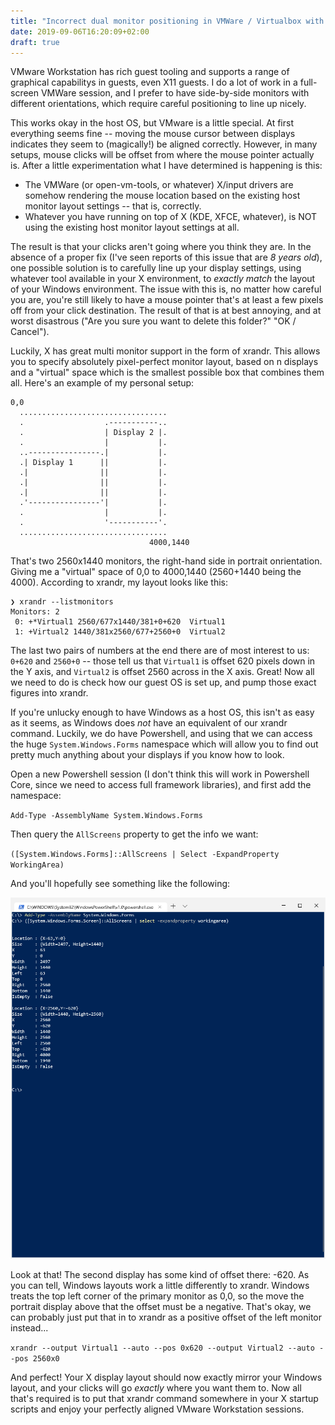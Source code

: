 ```yaml
---
title: "Incorrect dual monitor positioning in VMWare / Virtualbox with X11 guests"
date: 2019-09-06T16:20:09+02:00
draft: true
---
```


VMware Workstation has rich guest tooling and supports a range of graphical capabilitys in guests, even X11 guests. I do a lot of work in a full-screen VMWare session, and I prefer to have side-by-side monitors with different orientations, which require careful positioning to line up nicely.

This works okay in the host OS, but VMware is a little special. At first everything seems fine -- moving the mouse cursor between displays indicates they seem to (magically!) be aligned correctly. However, in many setups, mouse clicks will be offset from where the mouse pointer actually is. After a little experimentation what I have determined is happening is this:

* The VMWare (or open-vm-tools, or whatever) X/input drivers are somehow rendering the mouse location based on the existing host monitor layout settings -- that is, correctly.
* Whatever you have running on top of X (KDE, XFCE, whatever), is NOT using the existing host monitor layout settings at all.

The result is that your clicks aren't going where you think they are. In the absence of a proper fix (I've seen reports of this issue that are _8 years old_), one possible solution is to carefully line up your display settings, using whatever tool available in your X environment, to _exactly match_ the layout of your Windows environment. The issue with this is, no matter how careful you are, you're still likely to have a mouse pointer that's at least a few pixels off from your click destination. The result of that is at best annoying, and at worst disastrous ("Are you sure you want to delete this folder?" "OK / Cancel").

Luckily, X has great multi monitor support in the form of xrandr. This allows you to specify absolutely pixel-perfect monitor layout, based on n displays and a "virtual" space which is the smallest possible box that combines them all. Here's an example of my personal setup:

```
0,0
  .................................
  .                  .-----------..
  .                  | Display 2 |.
  .                  |           |.
  ..----------------.|           |.
  .| Display 1      ||           |.
  .|                ||           |.
  .|                ||           |.
  .|                ||           |.
  .'----------------'|           |.
  .                  |           |.
  .                  '-----------'.
  .................................
                               4000,1440
```
That's two 2560x1440 monitors, the right-hand side in portrait onrientation. Giving me a "virtual" space of 0,0 to 4000,1440 (2560+1440 being the 4000). According to xrandr, my layout looks like this:

```
❯ xrandr --listmonitors
Monitors: 2
 0: +*Virtual1 2560/677x1440/381+0+620  Virtual1
 1: +Virtual2 1440/381x2560/677+2560+0  Virtual2
```

The last two pairs of numbers at the end there are of most interest to us: `0+620` and `2560+0` -- those tell us that `Virtual1` is offset 620 pixels down in the Y axis, and `Virtual2` is offset 2560 across in the X axis. Great! Now all we need to do is check how our guest OS is set up, and pump those exact figures into xrandr.

If you're unlucky enough to have Windows as a host OS, this isn't as easy as it seems, as Windows does _not_ have an equivalent of our xrandr command. Luckily, we do have Powershell, and using that we can access the huge `System.Windows.Forms` namespace which will allow you to find out pretty much anything about your displays if you know how to look.

Open a new Powershell session (I don't think this will work in Powershell Core, since we need to access full framework libraries), and first add the namespace:

`Add-Type -AssemblyName System.Windows.Forms`

Then query the `AllScreens` property to get the info we want:

`([System.Windows.Forms]::AllScreens | Select -ExpandProperty WorkingArea)`

And you'll hopefully see something like the following:

![Windows Sample](/WindowsTerminal_2019-09-06_13-34-34.png)

Look at that! The second display has some kind of offset there: -620. As you can tell, Windows layouts work a little differently to xrandr. Windows treats the top left corner of the primary monitor as 0,0, so the move the portrait display above that the offset must be a negative. That's okay, we can probably just put that in to xrandr as a positive offset of the left monitor instead...

`xrandr --output Virtual1 --auto --pos 0x620 --output Virtual2 --auto --pos 2560x0`

And perfect! Your X display layout should now exactly mirror your Windows layout, and your clicks will go _exactly_ where you want them to. Now all that's required is to put that xrandr command somewhere in your X startup scripts and enjoy your perfectly aligned VMware Workstation sessions.

